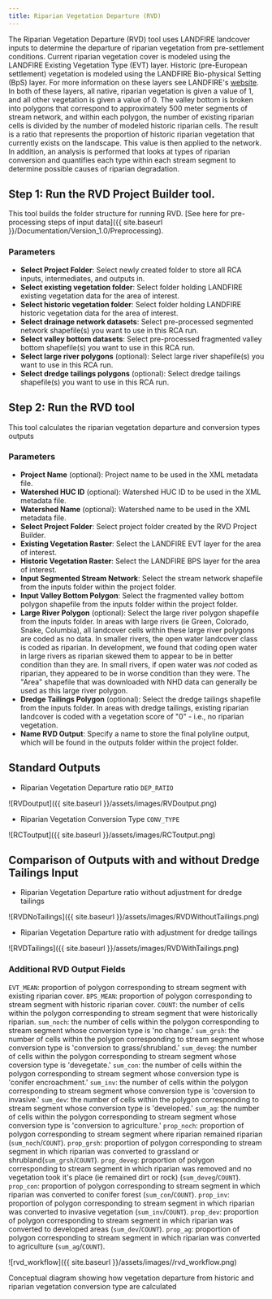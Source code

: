 ```yaml
---
title: Riparian Vegetation Departure (RVD)
---
```


The Riparian Vegetation Departure (RVD) tool uses LANDFIRE landcover inputs to determine the departure of riparian vegetation from pre-settlement conditions. Current riparian vegetation cover is modeled using the LANDFIRE Existing Vegetation Type (EVT) layer. Historic (pre-European settlement) vegetation is modeled using the LANDFIRE Bio-physical Setting (BpS) layer. For more information on these layers see LANDFIRE's [website](http://landfire.gov/vegetation.php). In both of these layers, all native, riparian vegetation is given a value of 1, and all other vegetation is given a value of 0. The valley bottom is broken into polygons that correspond to approximately 500 meter segments of stream network, and within each polygon, the number of existing riparian cells is divided by the number of modeled historic riparian cells. The result is a ratio that represents the proportion of historic riparian vegetation that currently exists on the landscape. This value is then applied to the network. In addition, an analysis is performed that looks at types of riparian conversion and quantifies each type within each stream segment to determine possible causes of riparian degradation.

## Step 1: Run the RVD Project Builder tool.

This tool builds the folder structure for running RVD. [See here for pre-processing steps of input data]({{ site.baseurl }}/Documentation/Version_1.0/Preprocessing).

### Parameters

- **Select Project Folder**: Select newly created folder to store all RCA inputs, intermediates, and outputs in.
- **Select existing vegetation folder**: Select folder holding LANDFIRE existing vegetation data for the area of interest.
- **Select historic vegetation folder**: Select folder holding LANDFIRE historic vegetation data for the area of interest.
- **Select drainage network datasets**: Select pre-processed segmented network shapefile(s) you want to use in this RCA run.
- **Select valley bottom datasets**: Select pre-processed fragmented valley bottom shapefile(s) you want to use in this RCA run.
- **Select large river polygons** (optional): Select large river shapefile(s) you want to use in this RCA run. 
- **Select dredge tailings polygons** (optional): Select dredge tailings shapefile(s) you want to use in this RCA run. 

## Step 2: Run the RVD tool

This tool calculates the riparian vegetation departure and conversion types outputs

### Parameters

- **Project Name** (optional): Project name to be used in the XML metadata file.
- **Watershed HUC ID** (optional): Watershed HUC ID to be used in the XML metadata file.
- **Watershed Name** (optional): Watershed name to be used in the XML metadata file.
- **Select Project Folder**: Select project folder created by the RVD Project Builder.
- **Existing Vegetation Raster**: Select the LANDFIRE EVT layer for the area of interest.
- **Historic Vegetation Raster**: Select the LANDFIRE BPS layer for the area of interest.
- **Input Segmented Stream Network**: Select the stream network shapefile from the inputs folder within the project folder.
- **Input Valley Bottom Polygon**: Select the fragmented valley bottom polygon shapefile from the inputs folder within the project folder. 
- **Large River Polygon** (optional): Select the large river polygon shapefile from the inputs folder. In areas with large rivers (ie Green, Colorado, Snake, Columbia), all landcover cells within these large river polygons are coded as no data. In smaller rivers, the open water landcover class is coded as riparian. In development, we found that coding open water in large rivers as riparian skewed them to appear to be in better condition than they are. In small rivers, if open water was *not* coded as riparian, they appeared to be in worse condition than they were. The "Area" shapefile that was downloaded with NHD data can generally be used as this large river polygon.
- **Dredge Tailings Polygon** (optional): Select the dredge tailings shapefile from the inputs folder. In areas with dredge tailings, existing riparian landcover is coded with a vegetation score of "0" - i.e., no riparian vegetation.
- **Name RVD Output**: Specify a name to store the final polyline output, which will be found in the outputs folder within the project folder.

## Standard Outputs

- Riparian Vegetation Departure ratio `DEP_RATIO`

![RVDoutput]({{ site.baseurl }}/assets/images/RVDoutput.png)

- Riparian Vegetation Conversion Type `CONV_TYPE`

![RCToutput]({{ site.baseurl }}/assets/images/RCToutput.png)

## Comparison of Outputs with and without Dredge Tailings Input

- Riparian Vegetation Departure ratio without adjustment for dredge tailings

![RVDNoTailings]({{ site.baseurl }}/assets/images/RVDWithoutTailings.png)

- Riparian Vegetation Departure ratio with adjustment for dredge tailings

![RVDTailings]({{ site.baseurl }}/assets/images/RVDWithTailings.png)

### Additional RVD Output Fields

`EVT_MEAN`: proportion of polygon corresponding to stream segment with existing riparian cover. `BPS_MEAN`: proportion of polygon corresponding to stream segment with historic riparian cover. `COUNT`: the number of cells within the polygon corresponding to stream segment that were historically riparian. `sum_noch`: the number of cells within the polygon corresponding to stream segment whose conversion type is 'no change.' `sum_grsh`: the number of cells within the polygon corresponding to stream segment whose conversion type is 'conversion to grass/shrubland.' `sum_deveg`: the number of cells within the polygon corresponding to stream segment whose coversion type is 'devegetate.' `sum_con`: the number of cells within the polygon corresponding to stream segment whose conversion type is 'conifer encroachment.' `sum_inv`: the number of cells within the polygon corresponding to stream segment whose conversion type is 'coversion to invasive.' `sum_dev`: the number of cells within the polygon corresponding to stream segment whose conversion type is 'developed.' `sum_ag`: the number of cells within the polygon corresponding to stream segment whose conversion type is 'conversion to agriculture.' `prop_noch`: proportion of polygon corresponding to stream segment where riparian remained riparian (`sum_noch`/`COUNT`). `prop_grsh`: proportion of polygon corresponding to stream segment in which riparian was converted to grassland or shrubland(`sum_grsh`/`COUNT`). `prop_deveg`: proportion of polygon corresponding to stream segment in which riparian was removed and no vegetation took it's place (ie remained dirt or rock) (`sum_deveg`/`COUNT`). `prop_con`: proportion of polygon corresponding to stream segment in which riparian was converted to conifer forest (`sum_con`/`COUNT`). `prop_inv`: proportion of polygon corresponding to stream segment in which riparian was converted to invasive vegetation (`sum_inv`/`COUNT`). `prop_dev`: proportion of polygon corresponding to stream segment in which riparian was converted to developed areas (`sum_dev`/`COUNT`). `prop_ag`: proportion of polygon corresponding to stream segment in which riparian was converted to agriculture (`sum_ag`/`COUNT`).

![rvd_workflow]({{ site.baseurl }}/assets/images//rvd_workflow.png)

Conceptual diagram showing how vegetation departure from historic and riparian vegetation conversion type are calculated
